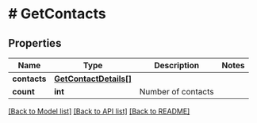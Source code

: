# # GetContacts

## Properties

Name | Type | Description | Notes
------------ | ------------- | ------------- | -------------
**contacts** | [**GetContactDetails[]**](GetContactDetails.md) |  |
**count** | **int** | Number of contacts |

[[Back to Model list]](../../README.md#models) [[Back to API list]](../../README.md#endpoints) [[Back to README]](../../README.md)
